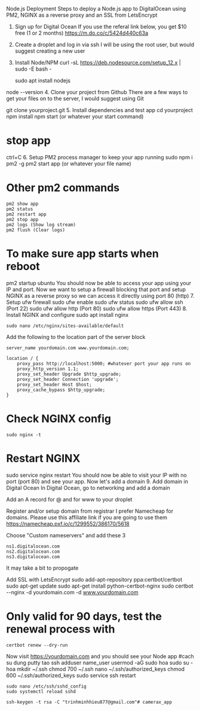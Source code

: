 Node.js Deployment
Steps to deploy a Node.js app to DigitalOcean using PM2, NGINX as a reverse proxy and an SSL from LetsEncrypt

1. Sign up for Digital Ocean
If you use the referal link below, you get $10 free (1 or 2 months) https://m.do.co/c/5424d440c63a

2. Create a droplet and log in via ssh
I will be using the root user, but would suggest creating a new user

3. Install Node/NPM
    curl -sL https://deb.nodesource.com/setup_12.x | sudo -E bash -

    sudo apt install nodejs

node --version
4. Clone your project from Github
There are a few ways to get your files on to the server, I would suggest using Git

git clone yourproject.git
5. Install dependencies and test app
    cd yourproject
    npm install
    npm start (or whatever your start command)
# stop app
ctrl+C
6. Setup PM2 process manager to keep your app running
    sudo npm i pm2 -g
    pm2 start app (or whatever your file name)

# Other pm2 commands
    pm2 show app
    pm2 status
    pm2 restart app
    pm2 stop app
    pm2 logs (Show log stream)
    pm2 flush (Clear logs)

# To make sure app starts when reboot
pm2 startup ubuntu
You should now be able to access your app using your IP and port. Now we want to setup a firewall blocking that port and setup NGINX as a reverse proxy so we can access it directly using port 80 (http)
7. Setup ufw firewall
    sudo ufw enable
    sudo ufw status
    sudo ufw allow ssh (Port 22)
    sudo ufw allow http (Port 80)
    sudo ufw allow https (Port 443)
8. Install NGINX and configure
    sudo apt install nginx

    sudo nano /etc/nginx/sites-available/default
Add the following to the location part of the server block

    server_name yourdomain.com www.yourdomain.com;

    location / {
        proxy_pass http://localhost:5000; #whatever port your app runs on
        proxy_http_version 1.1;
        proxy_set_header Upgrade $http_upgrade;
        proxy_set_header Connection 'upgrade';
        proxy_set_header Host $host;
        proxy_cache_bypass $http_upgrade;
    }
# Check NGINX config
    sudo nginx -t

# Restart NGINX
sudo service nginx restart
You should now be able to visit your IP with no port (port 80) and see your app. Now let's add a domain
9. Add domain in Digital Ocean
In Digital Ocean, go to networking and add a domain

Add an A record for @ and for www to your droplet

Register and/or setup domain from registrar
I prefer Namecheap for domains. Please use this affiliate link if you are going to use them https://namecheap.pxf.io/c/1299552/386170/5618

Choose "Custom nameservers" and add these 3

    ns1.digitalocean.com
    ns2.digitalocean.com
    ns3.digitalocean.com
It may take a bit to propogate

Add SSL with LetsEncrypt
    sudo add-apt-repository ppa:certbot/certbot
    sudo apt-get update
    sudo apt-get install python-certbot-nginx
    sudo certbot --nginx -d yourdomain.com -d www.yourdomain.com

# Only valid for 90 days, test the renewal process with
    certbot renew --dry-run
Now visit https://yourdomain.com and you should see your Node app
#cach su dung putty tao ssh
    adduser name_user
    usermod -aG sudo hoa
    sudo su - hoa
    mkdir ~/.ssh
    chmod 700 ~/.ssh
    nano ~/.ssh/authorized_keys
    chmod 600 ~/.ssh/authorized_keys
    sudo service ssh restart

    sudo nano /etc/ssh/sshd_config
    sudo systemctl reload sshd

    ssh-keygen -t rsa -C "trinhminhhieu877@gmail.com"#   c a m e r a x _ a p p  
 